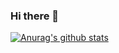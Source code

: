 ### Hi there 👋

[![Anurag's github stats](https://github-readme-stats.vercel.app/api?username=six2dez&show_icons=true&theme=dark)](https://github.com/anuraghazra/github-readme-stats)

<!--
**six2dez/six2dez** is a ✨ _special_ ✨ repository because its `README.md` (this file) appears on your GitHub profile.

Here are some ideas to get you started:

- 🔭 I’m currently working on ...
- 🌱 I’m currently learning ...
- 👯 I’m looking to collaborate on ...
- 🤔 I’m looking for help with ...
- 💬 Ask me about ...
- 📫 How to reach me: ...
- 😄 Pronouns: ...
- ⚡ Fun fact: ...
-->
